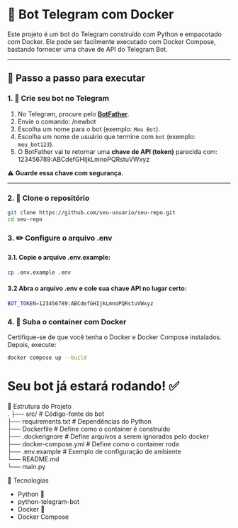 # 🤖 Bot Telegram com Docker

Este projeto é um bot do Telegram construído com Python e empacotado com Docker. Ele pode ser facilmente executado com Docker Compose, bastando fornecer uma chave de API do Telegram Bot.

---

## 🧭 Passo a passo para executar

### 1. 🚀 Crie seu bot no Telegram

1. No Telegram, procure pelo [**BotFather**](https://t.me/botfather).
2. Envie o comando: /newbot
3. Escolha um nome para o bot (exemplo: `Meu Bot`).
4. Escolha um nome de usuário que termine com `bot` (exemplo: `meu_bot123`).
5. O BotFather vai te retornar uma **chave de API (token)** parecida com:
123456789:ABCdefGHIjkLmnoPQRstuVWxyz


⚠️ **Guarde essa chave com segurança.**

---

### 2. 📁 Clone o repositório

```bash
git clone https://github.com/seu-usuario/seu-repo.git
cd seu-repo
```
### 3. ✏️ Configure o arquivo .env
#### 3.1. Copie o arquivo .env.example:
```bash
cp .env.example .env
```
#### 3.2 Abra o arquivo .env e cole sua chave API no lugar certo:
```bash
BOT_TOKEN=123456789:ABCdefGHIjkLmnoPQRstuVWxyz
```
### 4. 🐳 Suba o container com Docker
Certifique-se de que você tenha o Docker e Docker Compose instalados. Depois, execute:
```bash
docker compose up --build
```

# Seu bot já estará rodando! ✅

📂 Estrutura do Projeto<br>
.
├── src/                    # Código-fonte do bot <br>
├── requirements.txt        # Dependências do Python<br>
├── Dockerfile              # Define como o container é construído<br>
├── .dockerignore           # Define arquivos a serem ignorados pelo docker<br>
├── docker-compose.yml      # Define como o container roda<br>
├── .env.example            # Exemplo de configuração de ambiente<br>
└── README.md<br>
└── main.py<br>



🧰 Tecnologias
- Python 🐍
- python-telegram-bot
- Docker 🐳
- Docker Compose
